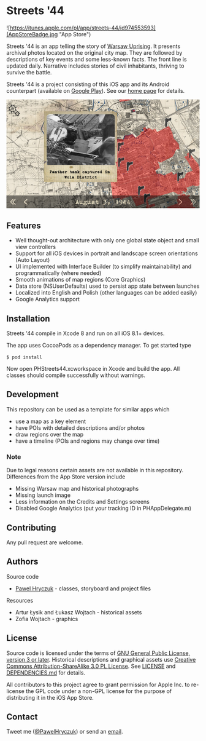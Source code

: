 <!--
 *  README.md
 *  PHStreets44 project - Streets '44 iOS app
 *
 *  Created by Pawel Hryczuk on 31.05.2015.
 *  Copyright (c) 2015 Pawel Hryczuk. All rights reserved.
 *
 *  This program is free software: you can redistribute it and/or modify
 *  it under the terms of the GNU General Public License as published by
 *  the Free Software Foundation; either version 3 of the License, or
 *  (at your option) any later version.
 *
 *  This program is distributed in the hope that it will be useful,
 *  but WITHOUT ANY WARRANTY; without even the implied warranty of
 *  MERCHANTABILITY or FITNESS FOR A PARTICULAR PURPOSE.  See the
 *  GNU General Public License for more details.
 *
 *  You should have received a copy of the GNU General Public License
 *  along with this program. If not, see <http://www.gnu.org/licenses/>.
-->

# Streets '44

![https://itunes.apple.com/pl/app/streets-44/id974553593](AppStoreBadge.jpg "App Store")

Streets '44 is an app telling the story of [Warsaw Uprising](https://en.wikipedia.org/wiki/Warsaw_Uprising). It presents archival photos located on the original city map. They are followed by descriptions of key events and some less-known facts. The front line is updated daily. Narrative includes stories of civil inhabitants, thriving to survive the battle.

Streets '44 is a project consisting of this iOS app and its Android counterpart (available on [Google Play](https://play.google.com/store/apps/details?id=pl.zrodlapamieci.ulice44)). See our [home page](https://ulice44.wordpress.com) for details.

![](Screenshot.jpg "Screenshot")

## Features

- Well thought-out architecture with only one global state object and small view controllers
- Support for all iOS devices in portrait and landscape screen orientations (Auto Layout)
- UI implemented with Interface Builder (to simplify maintainability) and programmatically (where needed)
- Smooth animations of map regions (Core Graphics)
- Data store (NSUserDefaults) used to persist app state between launches
- Localized into English and Polish (other languages can be added easily)
- Google Analytics support

## Installation

Streets '44 compile in Xcode 8 and run on all iOS 8.1+ devices.

The app uses CocoaPods as a dependency manager. To get started type 

```
$ pod install
```

Now open PHStreets44.xcworkspace in Xcode and build the app. All classes should compile successfully without warnings.

## Development

This repository can be used as a template for similar apps which

- use a map as a key element
- have POIs with detailed descriptions and/or photos
- draw regions over the map
- have a timeline (POIs and regions may change over time)

### Note

Due to legal reasons certain assets are not available in this repository. Differences from the App Store version include

- Missing Warsaw map and historical photographs
- Missing launch image
- Less information on the Credits and Settings screens
- Disabled Google Analytics (put your tracking ID in PHAppDelegate.m)

## Contributing

Any pull request are welcome.

## Authors

Source code

- [Pawel Hryczuk](https://www.linkedin.com/in/pawel-hryczuk) - classes, storyboard and project files

Resources

- Artur Łysik and Łukasz Wojtach - historical assets
- Zofia Wojtach - graphics

## License

Source code is licensed under the terms of [GNU General Public License, version 3 or later](https://www.gnu.org/licenses/gpl.txt). Historical descriptions and graphical assets use [Creative Commons Attribution-ShareAlike 3.0 PL License](https://creativecommons.org/licenses/by-sa/3.0/pl). See [LICENSE](LICENSE) and [DEPENDENCIES.md](DEPENDENCIES.md) for details.

All contributors to this project agree to grant permission for Apple Inc. to re-license the GPL code under a non-GPL license for the purpose of distributing it in the iOS App Store.

## Contact

Tweet me ([@PawelHryczuk](https://twitter.com/PawelHryczuk)) or send an [email](mailto:aplikacjaulice44@gmail.com).